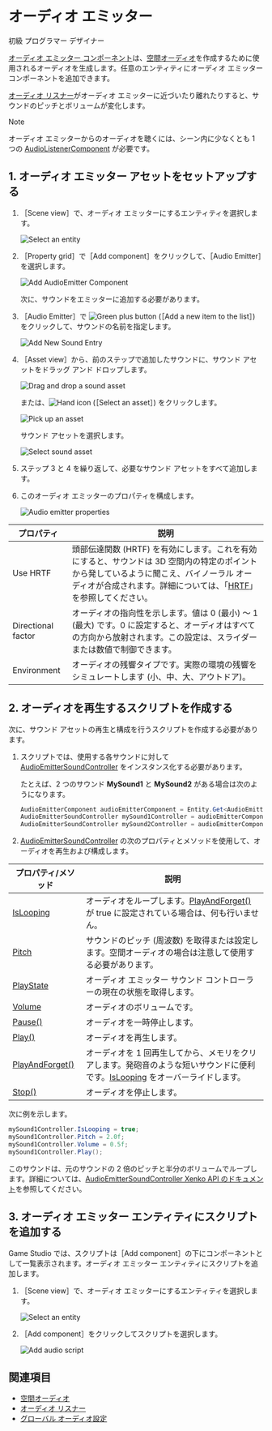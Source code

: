 # オーディオ エミッター

<span class="label label-doc-level">初級</span>
<span class="label label-doc-audience">プログラマー</span>
<span class="label label-doc-audience">デザイナー</span>

[オーディオ エミッター コンポーネント](xref:SiliconStudio.Xenko.Audio.AudioEmitter)は、[空間オーディオ](spatialized-audio.md)を作成するために使用されるオーディオを生成します。任意のエンティティにオーディオ エミッター コンポーネントを追加できます。

[オーディオ リスナー](audio-listeners.md)がオーディオ エミッターに近づいたり離れたりすると、サウンドのピッチとボリュームが変化します。

> [!NOTE]
オーディオ エミッターからのオーディオを聴くには、シーン内に少なくとも 1 つの [AudioListenerComponent](xref:SiliconStudio.Xenko.Audio.AudioListener) が必要です。

## 1. オーディオ エミッター アセットをセットアップする

1. ［Scene view］で、オーディオ エミッターにするエンティティを選択します。

    ![Select an entity](media/audio-add-audiolistener-component-select-entity.png)

2. ［Property grid］で［Add component］をクリックして、［Audio Emitter］を選択します。

    ![Add AudioEmitter Component](media/audio-add-audioemitter-component-select-entity.png)

    次に、サウンドをエミッターに追加する必要があります。

3. ［Audio Emitter］で ![Green plus button](~/manual/game-studio/media/green-plus-icon.png) (［Add a new item to the list］) をクリックして、サウンドの名前を指定します。

    ![Add New Sound Entry](media/audio-play-audioemitter-component-add-new-entry.png)

4. ［Asset view］から、前のステップで追加したサウンドに、サウンド アセットをドラッグ アンド ドロップします。

    ![Drag and drop a sound asset](media/audio-play-drag-and-drop-audio-asset.gif)

    または、![Hand icon](~/manual/game-studio/media/hand-icon.png) (［Select an asset］) をクリックします。

    ![Pick up an asset](media/audio-play-audioemitter-component-pick-an-asset.png)

    サウンド アセットを選択します。

    ![Select sound asset](media/audio-play-audioemitter-component-add-select-audio-asset.png)

5. ステップ 3 と 4 を繰り返して、必要なサウンド アセットをすべて追加します。

6. このオーディオ エミッターのプロパティを構成します。

    ![Audio emitter properties](media/audio-emitter-properties.png)

| プロパティ           | 説明                                                                                                                                                                                       |
|--------------------|---------------------------------------------------------------------------------------------------------------------------------------------------------------------------------------------------|
| Use HRTF           | 頭部伝達関数 (HRTF) を有効にします。これを有効にすると、サウンドは 3D 空間内の特定のポイントから発しているように聞こえ、バイノーラル オーディオが合成されます。詳細については、「[HRTF](hrtf.md)」を参照してください。 |
| Directional factor | オーディオの指向性を示します。値は 0 (最小) ～ 1 (最大) です。0 に設定すると、オーディオはすべての方向から放射されます。この設定は、スライダーまたは数値で制御できます。                                 |
| Environment        | オーディオの残響タイプです。実際の環境の残響をシミュレートします (小、中、大、アウトドア)。                                                                                 |

## 2. オーディオを再生するスクリプトを作成する

次に、サウンド アセットの再生と構成を行うスクリプトを作成する必要があります。

1. スクリプトでは、使用する各サウンドに対して [AudioEmitterSoundController](xref:SiliconStudio.Xenko.Audio.AudioEmitterSoundController) をインスタンス化する必要があります。

   たとえば、2 つのサウンド **MySound1** と **MySound2** がある場合は次のようになります。

	```cs
	AudioEmitterComponent audioEmitterComponent = Entity.Get<AudioEmitterComponent>();
	AudioEmitterSoundController mySound1Controller = audioEmitterComponent［"MySound1"］;
	AudioEmitterSoundController mySound2Controller = audioEmitterComponent［"MySound2"］;
	```

2. [AudioEmitterSoundController](xref:SiliconStudio.Xenko.Audio.AudioEmitterSoundController) の次のプロパティとメソッドを使用して、オーディオを再生および構成します。

| プロパティ/メソッド | 説明 |
|-------    |-------|
| [IsLooping](xref:SiliconStudio.Xenko.Audio.AudioEmitterSoundController.IsLooping) | オーディオをループします。[PlayAndForget()](xref:SiliconStudio.Xenko.Audio.AudioEmitterSoundController.PlayAndForget) が true に設定されている場合は、何も行いません。|
| [Pitch](xref:SiliconStudio.Xenko.Audio.AudioEmitterSoundController.Pitch)     | サウンドのピッチ (周波数) を取得または設定します。空間オーディオの場合は注意して使用する必要があります。 |
| [PlayState](xref:SiliconStudio.Xenko.Audio.AudioEmitterSoundController.PlayState)	| オーディオ エミッター サウンド コントローラーの現在の状態を取得します。 |
| [Volume](xref:SiliconStudio.Xenko.Audio.AudioEmitterSoundController.Volume)	| オーディオのボリュームです。 |
| [Pause()](xref:SiliconStudio.Xenko.Audio.AudioEmitterSoundController.Pause)	| オーディオを一時停止します。 |
| [Play()](xref:SiliconStudio.Xenko.Audio.AudioEmitterSoundController.Play)      | オーディオを再生します。 |
| [PlayAndForget()](xref:SiliconStudio.Xenko.Audio.AudioEmitterSoundController.PlayAndForget)| オーディオを 1 回再生してから、メモリをクリアします。発砲音のような短いサウンドに便利です。[IsLooping](xref:SiliconStudio.Xenko.Audio.AudioEmitterSoundController.IsLooping) をオーバーライドします。|
| [Stop()](xref:SiliconStudio.Xenko.Audio.AudioEmitterSoundController.Stop)	| オーディオを停止します。 |

次に例を示します。

```cs
mySound1Controller.IsLooping = true;
mySound1Controller.Pitch = 2.0f;
mySound1Controller.Volume = 0.5f;
mySound1Controller.Play();
```

このサウンドは、元のサウンドの 2 倍のピッチと半分のボリュームでループします。詳細については、[AudioEmitterSoundController Xenko API のドキュメント](xref:SiliconStudio.Xenko.Audio.AudioEmitterSoundController)を参照してください。

## 3. オーディオ エミッター エンティティにスクリプトを追加する

Game Studio では、スクリプトは［Add component］の下にコンポーネントとして一覧表示されます。オーディオ エミッター エンティティにスクリプトを追加します。

1. ［Scene view］で、オーディオ エミッターにするエンティティを選択します。

    ![Select an entity](media/audio-add-audiolistener-component-select-entity.png)

2. ［Add component］をクリックしてスクリプトを選択します。

    ![Add audio script](media/add-sound-script.png)

## 関連項目
* [空間オーディオ](spatialized-audio.md)
* [オーディオ リスナー](audio-listeners.md)
* [グローバル オーディオ設定](global-audio-settings.md)
